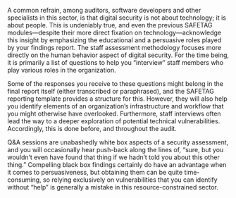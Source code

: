 A common refrain, among auditors, software developers and other specialists in this sector, is that digital security is not about technology; it is about people. This is undeniably true, and even the previous SAFETAG modules—despite their more direct fixation on technology—acknowledge this insight by emphasizing the educational and a persuasive roles played by your findings report. The staff assessment methodology focuses more directly on the human behavior aspect of digital security. For the time being, it is primarily a list of questions to help you “interview” staff members who play various roles in the organization.

Some of the responses you receive to these questions might belong in the final report itself (either transcribed or paraphrased), and the SAFETAG reporting template provides a structure for this. However, they will also help you identify elements of an organization’s infrastructure and workflow that you might otherwise have overlooked. Furthermore, staff interviews often lead the way to a deeper exploration of potential technical vulnerabilities. Accordingly, this is done before, and throughout the audit.

Q&A sessions are unabashedly white box aspects of a security assessment, and you will occasionally hear push-back along the lines of, “sure, but you wouldn’t even have found that thing if we hadn’t told you about this other thing.” Compelling black box findings certainly do have an advantage when it comes to persuasiveness, but obtaining them can be quite time-consuming, so relying exclusively on vulnerabilities that you can identify without “help” is generally a mistake in this resource-constrained sector.
